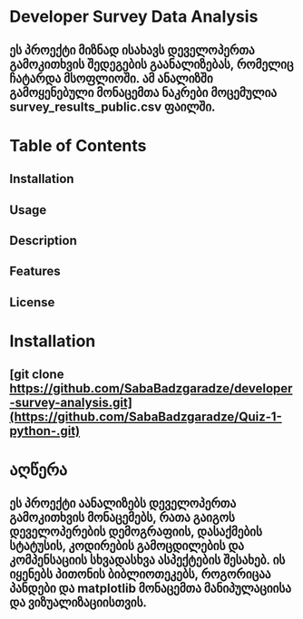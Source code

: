# Developer Survey Data Analysis
## ეს პროექტი მიზნად ისახავს დეველოპერთა გამოკითხვის შედეგების გაანალიზებას, რომელიც ჩატარდა მსოფლიოში. ამ ანალიზში გამოყენებული მონაცემთა ნაკრები მოცემულია survey_results_public.csv ფაილში.
# Table of Contents
## Installation
## Usage
## Description
## Features
## License

# Installation
## [git clone https://github.com/SabaBadzgaradze/developer-survey-analysis.git](https://github.com/SabaBadzgaradze/Quiz-1-python-.git)

# აღწერა
## ეს პროექტი აანალიზებს დეველოპერთა გამოკითხვის მონაცემებს, რათა გაიგოს დეველოპერების დემოგრაფიის, დასაქმების სტატუსის, კოდირების გამოცდილების და კომპენსაციის სხვადასხვა ასპექტების შესახებ. ის იყენებს პითონის ბიბლიოთეკებს, როგორიცაა პანდები და matplotlib მონაცემთა მანიპულაციისა და ვიზუალიზაციისთვის.

